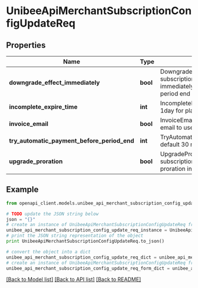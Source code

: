 # UnibeeApiMerchantSubscriptionConfigUpdateReq


## Properties

Name | Type | Description | Notes
------------ | ------------- | ------------- | -------------
**downgrade_effect_immediately** | **bool** | DowngradeEffectImmediately, whether subscription downgrade should effect immediately or at period end, default at period end | [optional] 
**incomplete_expire_time** | **int** | IncompleteExpireTime, em.. default 1day for plan of month type | [optional] 
**invoice_email** | **bool** | InvoiceEmail, whether to send invoice email to user, default yes | [optional] 
**try_automatic_payment_before_period_end** | **int** | TryAutomaticPaymentBeforePeriodEnd, default 30 min | [optional] 
**upgrade_proration** | **bool** | UpgradeProration, whether subscription update generation proration invoice or not, default yes | [optional] 

## Example

```python
from openapi_client.models.unibee_api_merchant_subscription_config_update_req import UnibeeApiMerchantSubscriptionConfigUpdateReq

# TODO update the JSON string below
json = "{}"
# create an instance of UnibeeApiMerchantSubscriptionConfigUpdateReq from a JSON string
unibee_api_merchant_subscription_config_update_req_instance = UnibeeApiMerchantSubscriptionConfigUpdateReq.from_json(json)
# print the JSON string representation of the object
print UnibeeApiMerchantSubscriptionConfigUpdateReq.to_json()

# convert the object into a dict
unibee_api_merchant_subscription_config_update_req_dict = unibee_api_merchant_subscription_config_update_req_instance.to_dict()
# create an instance of UnibeeApiMerchantSubscriptionConfigUpdateReq from a dict
unibee_api_merchant_subscription_config_update_req_form_dict = unibee_api_merchant_subscription_config_update_req.from_dict(unibee_api_merchant_subscription_config_update_req_dict)
```
[[Back to Model list]](../README.md#documentation-for-models) [[Back to API list]](../README.md#documentation-for-api-endpoints) [[Back to README]](../README.md)


